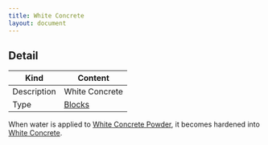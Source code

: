 ```yaml
---
title: White Concrete
layout: document
---
```

## Detail

|Kind|Content|
|---|---|
|Description|White Concrete|
|Type|[Blocks](Blocks)|

When water is applied to [White Concrete Powder](White_Concrete_Powder), it becomes hardened into [White Concrete](White_Concrete).
